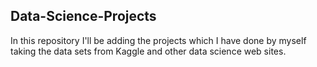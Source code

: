 ## Data-Science-Projects ##
In this repository I'll be adding the projects which I have done by myself taking the data sets from Kaggle and other data science web sites.  

